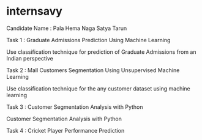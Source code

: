 # internsavy
Candidate Name : Pala Hema Naga Satya Tarun

Task 1 : Graduate Admissions Prediction Using Machine Learning

Use classification technique for prediction of Graduate Admissions from an Indian perspective

Task 2 : Mall Customers Segmentation Using Unsupervised Machine Learning

Use classification technique for the any customer dataset using machine learning

Task 3 : Customer Segmentation Analysis with Python

Customer Segmentation Analysis with Python

Task 4 : Cricket Player Performance Prediction
